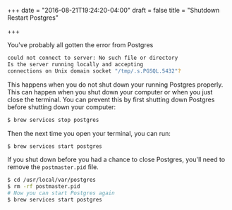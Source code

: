 +++
date = "2016-08-21T19:24:20-04:00"
draft = false
title = "Shutdown Restart Postgres"

+++

You've probably all gotten the error from Postgres
```bash
could not connect to server: No such file or directory
Is the server running locally and accepting
connections on Unix domain socket "/tmp/.s.PGSQL.5432"?
```

This happens when you do not shut down your running Postgres properly. This can happen when you shut down your computer or when you just close the terminal. You can prevent this by first shutting down Postgres before shutting down your computer:
```bash
$ brew services stop postgres
```

Then the next time you open your terminal, you can run:
```bash
$ brew services start postgres
```

If you shut down before you had a chance to close Postgres, you'll need to remove the `postmaster.pid` file.

```bash
$ cd /usr/local/var/postgres
$ rm -rf postmaster.pid
# Now you can start Postgres again
$ brew services start postgres
```
